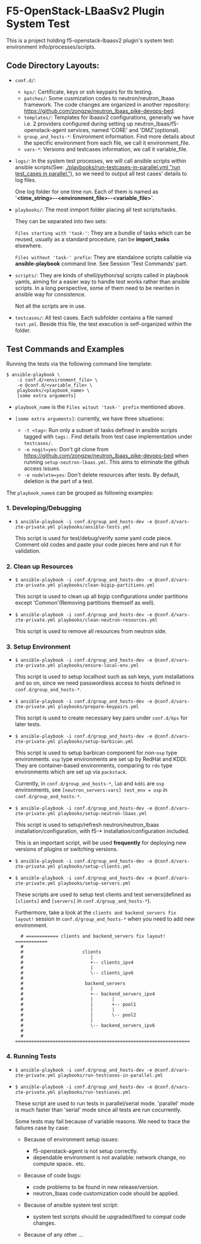 # F5-OpenStack-LBaaSv2 Plugin System Test

This is a project holding f5-openstack-lbaasv2 plugin's system test: environment info/processes/scripts.

## Code Directory Layouts:

* `conf.d/`: 
  * `kps/`: Certificate, keys or ssh keypairs for tls testing.
  * `patches/`: Some cusmization codes to neutron/neutron_lbaas framework. The code changes are organized in another repository: https://github.com/zongzw/neutron_lbaas_pike-devops-bed.
  * `templates/`: Templates for lbaasv2 configurations, generally we have i.e. 2 providers configured during setting up neutron_lbaas/f5-openstack-agent services, named 'CORE' and 'DMZ'(optional).
  * `group_and_hosts-*`: Environment information. Find more details about the specific environment from each file, we call it environment_file.
  * `vars-*`: Versions and testcases information, we call it variable_file.
* `logs/`: In the system test processes, we will call ansible scripts within ansible scripts(See: [./playbooks/run-testcases-in-parallel.yml "run test_cases in parallel."](./playbooks/run-testcases-in-parallel.yml)), so we need to output all test cases' details to log files. 

  One log folder for one time run. Each of them is named as '**<time_string>--<environment_file>--<variable_file>**'.

* `playbooks/`: The most inmport folder placing all test scripts/tasks.

  They can be separated into two sets:

  `Files starting with 'task-'`: They are a bundle of tasks which can be reused, usually as a standard procedure, can be **import_tasks** elsewhere.

  `Files without 'task-' prefix`: They are standalone scripts callable via **ansible-playbook** command line. See Session 'Test Commands' part.

* `scripts/`: They are kinds of shell/python/sql scripts called in playbook yamls, aiming for a easier way to handle test works rather than ansible scripts. In a long perspective, some of them need to be rewriten in ansible way for consistence.

   Not all the scripts are in use.

* `testcases/`: All test cases. Each subfolder contains a file named `test.yml`. Beside this file, the test execution is self-organized within the folder.

## Test Commands and Examples

Running the tests via the following command line template:

```
$ ansible-playbook \
    -i conf.d/<environment_file> \
    -e @conf.d/<variable_file> \
    playbooks/<playbook_name> \
    [some extra arguments]
```

* `playbook_name` is the `Files witout 'task-' prefix` mentioned above.
* `[some extra arguments]`: currently, we have three situations:

  * `-t <tag>`: Run only a subset of tasks defined in ansible scripts tagged with `tags:`. Find details from test case implementation under `testcases/`.
  * `-e nogit=yes`: Don't git clone from https://github.com/zongzw/neutron_lbaas_pike-devops-bed when running `setup-neutron-lbaas.yml`. This aims to eliminate the github access issues. 
  * `-e nodelete=yes`: Don't delete resources after tests. By default, deletion is the part of a test.

The `playbook_name`s can be grouped as following examples:

### 1. Developing/Debugging

* `$ ansible-playbook -i conf.d/group_and_hosts-dev -e @conf.d/vars-zte-private.yml playbooks/ansible-tests.yml`

  This script is used for test/debug/verify some yaml code piece. Comment old codes and paste your code pieces here and run it for validation.

### 2. Clean up Resources

* `$ ansible-playbook -i conf.d/group_and_hosts-dev -e @conf.d/vars-zte-private.yml playbooks/clean-bigip-partitions.yml`

  This script is used to clean up all bigip configurations under partitions except 'Common'(Removing partitions themself as well).

* `$ ansible-playbook -i conf.d/group_and_hosts-dev -e @conf.d/vars-zte-private.yml playbooks/clean-neutron-resources.yml` 

  This script is used to remove all resources from neutron side.

### 3. Setup Environment

* `$ ansible-playbook -i conf.d/group_and_hosts-dev -e @conf.d/vars-zte-private.yml playbooks/ensure-local-env.yml` 

  This script is used to setup localhost such as ssh keys, yum installations and so on, since we need passwordless access to hosts defined in `conf.d/group_and_hosts-*`.

* `$ ansible-playbook -i conf.d/group_and_hosts-dev -e @conf.d/vars-zte-private.yml playbooks/prepare-keypairs.yml`

  This script is used to create necessary key pairs under `conf.d/kps` for later tests.

* `$ ansible-playbook -i conf.d/group_and_hosts-dev -e @conf.d/vars-zte-private.yml playbooks/setup-barbican.yml`

  This script is used to setup barbican component for non-`osp` type environments. `osp` type environments are set up by RedHat and KDDI. They are container-based environments, comparing to `rdo` type environments which are set up via `packstack`.

  Currently, in `conf.d/group_and_hosts-*`, `lab` and `kddi` are `osp` environments, see `[neutron_servers:vars] test_env = osp` in `conf.d/group_and_hosts-*`.

* `$ ansible-playbook -i conf.d/group_and_hosts-dev -e @conf.d/vars-zte-private.yml playbooks/setup-neutron-lbaas.yml`

  This script is used to setup/refresh neutron/neutron_lbaas installation/configuration, with f5-* installation/configuration included.

  This is an important script, will be used **frequently** for deploying new versions of plugins or switching versions.

* `$ ansible-playbook -i conf.d/group_and_hosts-dev -e @conf.d/vars-zte-private.yml playbooks/setup-clients.yml`

* `$ ansible-playbook -i conf.d/group_and_hosts-dev -e @conf.d/vars-zte-private.yml playbooks/setup-servers.yml`

  These scripts are used to setup test clients and test servers(defined as `[clients]` and `[servers]` in `conf.d/group_and_hosts-*`).

  Furthermore, take a look at the `clients and backend_servers fix layout!` session in `conf.d/group_and_hosts-*` when you need to add new environment.

  ```
    # ============ clients and backend_servers fix layout! ============
    #
    #                      clients
    #                         |
    #                         +-- clients_ipv4
    #                         |
    #                         \-- clients_ipv6
    #
    #                       backend_servers
    #                         |
    #                         +-- backend_servers_ipv4
    #                         |       |
    #                         |       +-- pool1
    #                         |       |
    #                         |       \-- pool2
    #                         |
    #                         \-- backend_servers_ipv6
    #
    # =================================================================
  ```

### 4. Running Tests

* `$ ansible-playbook -i conf.d/group_and_hosts-dev -e @conf.d/vars-zte-private.yml playbooks/run-testcases-in-parallel.yml`

* `$ ansible-playbook -i conf.d/group_and_hosts-dev -e @conf.d/vars-zte-private.yml playbooks/run-testcases.yml`

  These script are used to run tests in parallel/serial mode. 'parallel' mode is much faster than 'serial' mode since all tests are run cocurrently.

  Some tests may fail because of variable reasons. We need to trace the failures case by case:

  * Because of environment setup issues: 
    
    * f5-openstack-agent is not setup correctly.
    * dependable environment is not available: network change, no compute space.. etc.

  * Because of code bugs:
    
    * code problems to be found in new release/version.
    * neutron_lbaas code customization code should be applied.

  * Because of ansible system test script:

    * system test scripts should be upgraded/fixed to compat code changes.

  * Because of any other ...